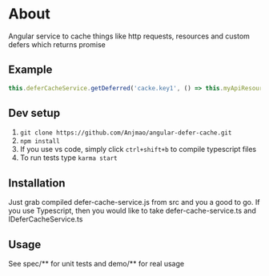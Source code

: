 # About
Angular service to cache things like http requests, resources and custom defers which returns promise

## Example
```javascript
this.deferCacheService.getDeferred('cacke.key1', () => this.myApiResource.getAllItems().$promise);
```

## Dev setup
1. `git clone https://github.com/Anjmao/angular-defer-cache.git`
2. `npm install`
3. If you use vs code, simply click `ctrl+shift+b` to compile typescript files
4. To run tests type `karma start`

## Installation
Just grab compiled defer-cache-service.js from src and you a good to go. If you use Typescript, then  you would like to take defer-cache-service.ts and IDeferCacheService.ts

## Usage
See spec/** for unit tests and demo/** for real usage
